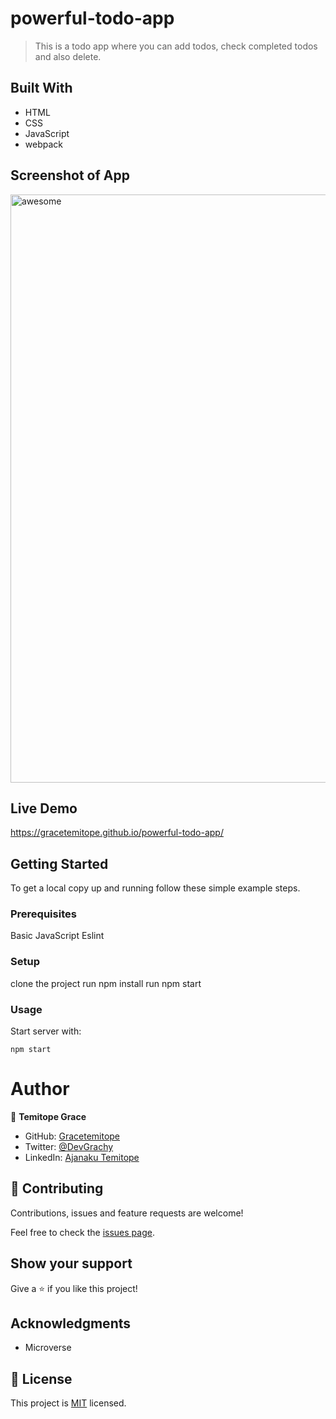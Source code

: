 # powerful-todo-app

> This is a todo app where you can add todos, check completed todos and also delete.  

## Built With

- HTML
- CSS
- JavaScript
- webpack

## Screenshot of App
<img width="941" alt="awesome" src="https://user-images.githubusercontent.com/58818795/124990270-fc217f00-dff4-11eb-8b3e-af0a4297b6af.png">


## Live Demo

https://gracetemitope.github.io/powerful-todo-app/

## Getting Started

To get a local copy up and running follow these simple example steps.

### Prerequisites

Basic JavaScript
Eslint
### Setup

clone the project
run npm install
run npm start

### Usage

Start server with:

```
npm start

```

# Author

👤 **Temitope Grace**

- GitHub: [Gracetemitope](https://github.com/gracetemitope)
- Twitter: [@DevGrachy](https://twitter.com/devgrachy)
- LinkedIn: [Ajanaku Temitope](https://www.linkedin.com/in/ajanaku-temitope/)


## 🤝 Contributing

Contributions, issues and feature requests are welcome!

Feel free to check the [issues page](issues/).

## Show your support

Give a ⭐️ if you like this project!

## Acknowledgments

- Microverse


## 📝 License

This project is [MIT](LICENSE) licensed.

